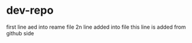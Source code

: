 # dev-repo
first line aed into reame file
2n line added into file
this line is added from github side
